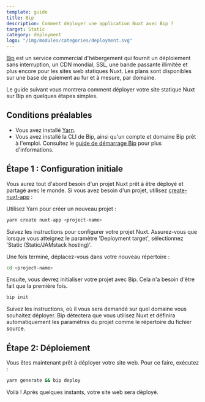 ```yaml
---
template: guide
title: Bip
description: Comment déployer une application Nuxt avec Bip ?
target: Static
category: deployment
logo: "/img/modules/categories/deployment.svg"
---
```


[Bip](https://bip.sh) est un service commercial d'hébergement qui fournit un déploiement sans interruption, un CDN mondial, SSL, une bande passante illimitée et plus encore pour les sites web statiques Nuxt. Les plans sont disponibles sur une base de paiement au fur et à mesure, par domaine.

Le guide suivant vous montrera comment déployer votre site statique Nuxt sur Bip en quelques étapes simples.

## Conditions préalables

- Vous avez installé [Yarn](https://yarnpkg.com/getting-started/install).
- Vous avez installé la CLI de Bip, ainsi qu'un compte et domaine Bip prêt à l'emploi. Consultez le [guide de démarrage Bip](https://bip.sh/getstarted) pour plus d'informations.

## Étape 1 : Configuration initiale

Vous aurez tout d'abord besoin d'un projet Nuxt prêt à être déployé et partagé avec le monde. Si vous avez besoin d'un projet, utilisez [create-nuxt-app](https://github.com/nuxt/create-nuxt-app) :

Utilisez Yarn pour créer un nouveau projet :

```bash
yarn create nuxt-app <project-name>
```

Suivez les instructions pour configurer votre projet Nuxt. Assurez-vous que lorsque vous atteignez le paramètre 'Deployment target', sélectionnez 'Static (Static/JAMstack hosting)'.

Une fois terminé, déplacez-vous dans votre nouveau répertoire :

```bash
cd <project-name>
```

Ensuite, vous devrez initialiser votre projet avec Bip. Cela n'a besoin d'être fait que la première fois.

```bash
bip init
```

Suivez les instructions, où il vous sera demandé sur quel domaine vous souhaitez déployer. Bip détectera que vous utilisez Nuxt et définira automatiquement les paramètres du projet comme le répertoire du fichier source.

## Étape 2: Déploiement

Vous êtes maintenant prêt à déployer votre site web. Pour ce faire, exécutez : 

```bash
yarn generate && bip deploy
```

Voilà ! Après quelques instants, votre site web sera déployé.
